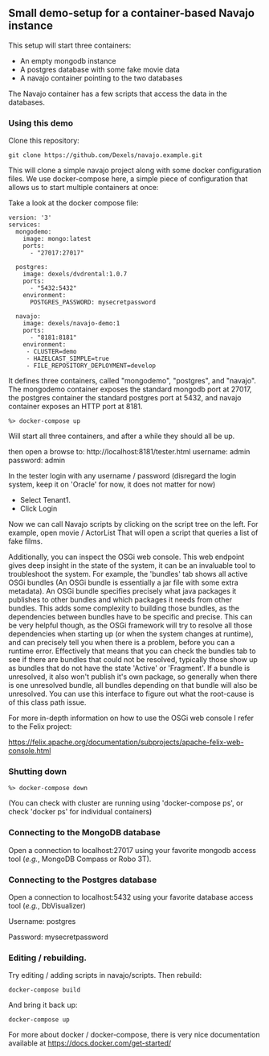 ## Small demo-setup for a container-based Navajo instance ##

This setup will start three containers:
- An empty mongodb instance
- A postgres database with some fake movie data
- A navajo container pointing to the two databases

The Navajo container has a few scripts that access the data in the databases.

### Using this demo ###

Clone this repository:

```
git clone https://github.com/Dexels/navajo.example.git
```

This will clone a simple navajo project along with some docker configuration files.
We use docker-compose here, a simple piece of configuration that allows us to start multiple containers at once:

Take a look at the docker compose file:

```
version: '3'
services:
  mongodemo:
    image: mongo:latest
    ports:
      - "27017:27017"

  postgres:
    image: dexels/dvdrental:1.0.7
    ports:
      - "5432:5432"
    environment:
      POSTGRES_PASSWORD: mysecretpassword

  navajo:
    image: dexels/navajo-demo:1
    ports:
      - "8181:8181"
    environment:
     - CLUSTER=demo
     - HAZELCAST_SIMPLE=true
     - FILE_REPOSITORY_DEPLOYMENT=develop
```

It defines three containers, called "mongodemo", "postgres", and "navajo". The mongodemo container exposes the standard
mongodb port at 27017, the postgres container the standard postgres port at 5432, and navajo container exposes an HTTP
port at 8181.

```
%> docker-compose up
```

Will start all three containers, and after a while they should all be up.

then open a browse to:
http://localhost:8181/tester.html
username: admin password: admin

In the tester login with any username / password (disregard the login system, keep it on 'Oracle' for now, it does not matter for now)

- Select Tenant1.
- Click Login

Now we can call Navajo scripts by clicking on the script tree on the left.
For example, open movie / ActorList
That will open a script that queries a list of fake films.

Additionally, you can inspect the OSGi web console. This web endpoint gives deep insight in the state of the system, it can be an invaluable tool to troubleshoot the system.
For example, the 'bundles' tab shows all active OSGi bundles (An OSGi bundle is essentially a jar file with some extra metadata). An OSGi bundle specifies precisely what java packages it publishes to other bundles and which packages it needs from other bundles. This adds some complexity to building those bundles, as the dependencies between bundles have to be specific and precise.
This can be very helpful though, as the OSGi framework will try to resolve all those dependencies when starting up (or when the system changes at runtime), and can precisely tell you when there is a problem, before you can a runtime error.
Effectively that means that you can check the bundles tab to see if there are bundles that could not be resolved, typically those show up as bundles that do not have the state 'Active' or 'Fragment'. 
If a bundle is unresolved, it also won't publish it's own package, so generally when there is one unresolved bundle, all bundles depending on that bundle will also be unresolved.
You can use this interface to figure out what the root-cause is of this class path issue.

For more in-depth information on how to use the OSGi web console I refer to the Felix project:

https://felix.apache.org/documentation/subprojects/apache-felix-web-console.html


### Shutting down

```
%> docker-compose down
```

(You can check with cluster are running using 'docker-compose ps', or check 'docker ps' for individual containers)


### Connecting to the MongoDB database

Open a connection to localhost:27017 using your favorite mongodb access tool (*e.g.*, MongoDB Compass or Robo 3T).


### Connecting to the Postgres database

Open a connection to localhost:5432 using your favorite database access tool (*e.g.*, DbVisualizer)

Username: postgres 

Password: mysecretpassword

### Editing / rebuilding.

Try editing / adding scripts in navajo/scripts.
Then rebuild:

```
docker-compose build
```

And bring it back up:

```
docker-compose up
```

For more about docker / docker-compose, there is very nice documentation available at
https://docs.docker.com/get-started/
